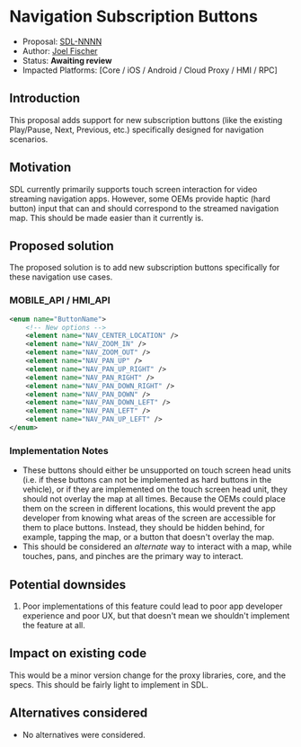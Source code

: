 # Navigation Subscription Buttons

* Proposal: [SDL-NNNN](NNNN-navigation-subscription-buttons.md)
* Author: [Joel Fischer](https://github.com/joeljfischer)
* Status: **Awaiting review**
* Impacted Platforms: [Core / iOS / Android / Cloud Proxy / HMI / RPC]

## Introduction
This proposal adds support for new subscription buttons (like the existing Play/Pause, Next, Previous, etc.) specifically designed for navigation scenarios.

## Motivation
SDL currently primarily supports touch screen interaction for video streaming navigation apps. However, some OEMs provide haptic (hard button) input that can and should correspond to the streamed navigation map. This should be made easier than it currently is.

## Proposed solution
The proposed solution is to add new subscription buttons specifically for these navigation use cases.

### MOBILE_API / HMI_API
```xml
<enum name="ButtonName">
    <!-- New options -->
    <element name="NAV_CENTER_LOCATION" />
    <element name="NAV_ZOOM_IN" />
    <element name="NAV_ZOOM_OUT" />
    <element name="NAV_PAN_UP" />
    <element name="NAV_PAN_UP_RIGHT" />
    <element name="NAV_PAN_RIGHT" />
    <element name="NAV_PAN_DOWN_RIGHT" />
    <element name="NAV_PAN_DOWN" />
    <element name="NAV_PAN_DOWN_LEFT" />
    <element name="NAV_PAN_LEFT" />
    <element name="NAV_PAN_UP_LEFT" />
</enum>
```

### Implementation Notes
* These buttons should either be unsupported on touch screen head units (i.e. if these buttons can not be implemented as hard buttons in the vehicle), or if they are implemented on the touch screen head unit, they should not overlay the map at all times. Because the OEMs could place them on the screen in different locations, this would prevent the app developer from knowing what areas of the screen are accessible for them to place buttons. Instead, they should be hidden behind, for example, tapping the map, or a button that doesn't overlay the map.
* This should be considered an _alternate_ way to interact with a map, while touches, pans, and pinches are the primary way to interact.

## Potential downsides
1. Poor implementations of this feature could lead to poor app developer experience and poor UX, but that doesn't mean we shouldn't implement the feature at all.

## Impact on existing code
This would be a minor version change for the proxy libraries, core, and the specs. This should be fairly light to implement in SDL.

## Alternatives considered
* No alternatives were considered.